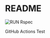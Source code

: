 # README

![RUN Rspec](https://github.com/mkato7914/github_action_test/workflows/RUN%20Rspec/badge.svg?branch=master)

GitHub Actions Test

